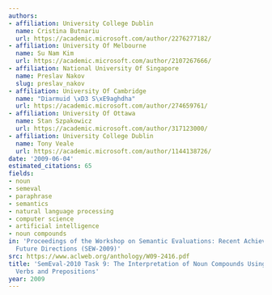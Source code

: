 ```yaml
---
authors:
- affiliation: University College Dublin
  name: Cristina Butnariu
  url: https://academic.microsoft.com/author/2276277182/
- affiliation: University Of Melbourne
  name: Su Nam Kim
  url: https://academic.microsoft.com/author/2107267666/
- affiliation: National University Of Singapore
  name: Preslav Nakov
  slug: preslav_nakov
- affiliation: University Of Cambridge
  name: "Diarmuid \xD3 S\xE9aghdha"
  url: https://academic.microsoft.com/author/274659761/
- affiliation: University Of Ottawa
  name: Stan Szpakowicz
  url: https://academic.microsoft.com/author/317123000/
- affiliation: University College Dublin
  name: Tony Veale
  url: https://academic.microsoft.com/author/1144138726/
date: '2009-06-04'
estimated_citations: 65
fields:
- noun
- semeval
- paraphrase
- semantics
- natural language processing
- computer science
- artificial intelligence
- noun compounds
in: 'Proceedings of the Workshop on Semantic Evaluations: Recent Achievements and
  Future Directions (SEW-2009)'
src: https://www.aclweb.org/anthology/W09-2416.pdf
title: 'SemEval-2010 Task 9: The Interpretation of Noun Compounds Using Paraphrasing
  Verbs and Prepositions'
year: 2009
---
```

